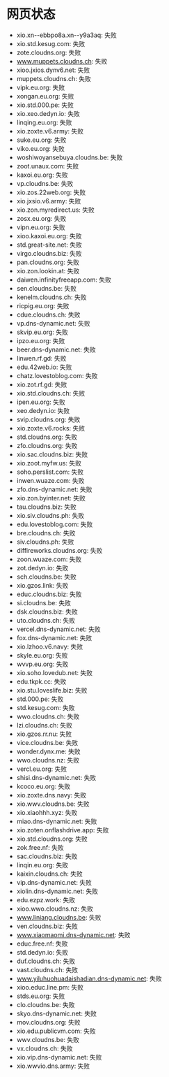 # 网页状态
- xio.xn--ebbpo8a.xn--y9a3aq: 失败
- xio.std.kesug.com: 失败
- zote.cloudns.org: 失败
- www.muppets.cloudns.ch: 失败
- xioo.jxios.dynv6.net: 失败
- muppets.cloudns.ch: 失败
- vipk.eu.org: 失败
- xongan.eu.org: 失败
- xio.std.000.pe: 失败
- xio.xeo.dedyn.io: 失败
- linqing.eu.org: 失败
- xio.zoxte.v6.army: 失败
- suke.eu.org: 失败
- viko.eu.org: 失败
- woshiwoyansebuya.cloudns.be: 失败
- zoot.unaux.com: 失败
- kaxoi.eu.org: 失败
- vp.cloudns.be: 失败
- xio.zos.22web.org: 失败
- xio.jxsio.v6.army: 失败
- xio.zon.myredirect.us: 失败
- zosx.eu.org: 失败
- vipn.eu.org: 失败
- xioo.kaxoi.eu.org: 失败
- std.great-site.net: 失败
- virgo.cloudns.biz: 失败
- pan.cloudns.org: 失败
- xio.zon.lookin.at: 失败
- daiwen.infinityfreeapp.com: 失败
- sen.cloudns.be: 失败
- kenelm.cloudns.ch: 失败
- ricpig.eu.org: 失败
- cdue.cloudns.ch: 失败
- vp.dns-dynamic.net: 失败
- skvip.eu.org: 失败
- ipzo.eu.org: 失败
- beer.dns-dynamic.net: 失败
- linwen.rf.gd: 失败
- edu.42web.io: 失败
- chatz.lovestoblog.com: 失败
- xio.zot.rf.gd: 失败
- xio.std.cloudns.ch: 失败
- ipen.eu.org: 失败
- xeo.dedyn.io: 失败
- svip.cloudns.org: 失败
- xio.zoxte.v6.rocks: 失败
- std.cloudns.org: 失败
- zfo.cloudns.org: 失败
- xio.sac.cloudns.biz: 失败
- xio.zoot.myfw.us: 失败
- soho.perslist.com: 失败
- inwen.wuaze.com: 失败
- zfo.dns-dynamic.net: 失败
- xio.zon.byinter.net: 失败
- tau.cloudns.biz: 失败
- xio.siv.cloudns.ph: 失败
- edu.lovestoblog.com: 失败
- bre.cloudns.ch: 失败
- siv.cloudns.ph: 失败
- diffireworks.cloudns.org: 失败
- zoon.wuaze.com: 失败
- zot.dedyn.io: 失败
- sch.cloudns.be: 失败
- xio.gzos.link: 失败
- educ.cloudns.biz: 失败
- si.cloudns.be: 失败
- dsk.cloudns.biz: 失败
- uto.cloudns.ch: 失败
- vercel.dns-dynamic.net: 失败
- fox.dns-dynamic.net: 失败
- xio.lzhoo.v6.navy: 失败
- skyle.eu.org: 失败
- wvvp.eu.org: 失败
- xio.soho.lovedub.net: 失败
- edu.tkpk.cc: 失败
- xio.stu.loveslife.biz: 失败
- std.000.pe: 失败
- std.kesug.com: 失败
- wwo.cloudns.ch: 失败
- lzi.cloudns.ch: 失败
- xio.gzos.rr.nu: 失败
- vice.cloudns.be: 失败
- wonder.dynx.me: 失败
- wwo.cloudns.nz: 失败
- vercl.eu.org: 失败
- shisi.dns-dynamic.net: 失败
- kcoco.eu.org: 失败
- xio.zoxte.dns.navy: 失败
- xio.wwv.cloudns.be: 失败
- xio.xiaohhh.xyz: 失败
- miao.dns-dynamic.net: 失败
- xio.zoten.onflashdrive.app: 失败
- xio.std.cloudns.org: 失败
- zok.free.nf: 失败
- sac.cloudns.biz: 失败
- linqin.eu.org: 失败
- kaixin.cloudns.ch: 失败
- vip.dns-dynamic.net: 失败
- xiolin.dns-dynamic.net: 失败
- edu.ezpz.work: 失败
- xioo.wwo.cloudns.nz: 失败
- www.liniang.cloudns.be: 失败
- ven.cloudns.biz: 失败
- www.xiaomaomi.dns-dynamic.net: 失败
- educ.free.nf: 失败
- std.dedyn.io: 失败
- duf.cloudns.ch: 失败
- vast.cloudns.ch: 失败
- www.yiluhuohuadaishadian.dns-dynamic.net: 失败
- xioo.educ.line.pm: 失败
- stds.eu.org: 失败
- clo.cloudns.be: 失败
- skyo.dns-dynamic.net: 失败
- mov.cloudns.org: 失败
- xio.edu.publicvm.com: 失败
- wwv.cloudns.be: 失败
- vx.cloudns.ch: 失败
- xio.vip.dns-dynamic.net: 失败
- xio.wwvio.dns.army: 失败
